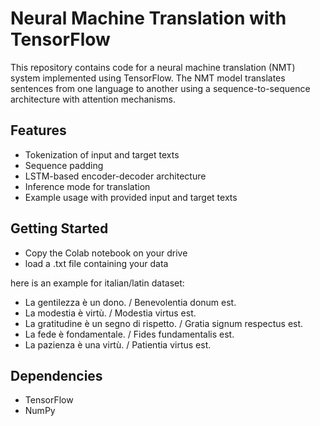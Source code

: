 # Neural Machine Translation with TensorFlow

This repository contains code for a neural machine translation (NMT) system implemented using TensorFlow. The NMT model translates sentences from one language to another using a sequence-to-sequence architecture with attention mechanisms.

## Features

- Tokenization of input and target texts
- Sequence padding
- LSTM-based encoder-decoder architecture
- Inference mode for translation
- Example usage with provided input and target texts

## Getting Started

 - Copy the Colab notebook on your drive
 - load a .txt file containing your data

here is an example for italian/latin dataset:


 - La gentilezza è un dono. / Benevolentia donum est.
 - La modestia è virtù. / Modestia virtus est.
 - La gratitudine è un segno di rispetto. / Gratia signum respectus est.
 - La fede è fondamentale. / Fides fundamentalis est.
 - La pazienza è una virtù. / Patientia virtus est.


## Dependencies

- TensorFlow
- NumPy


